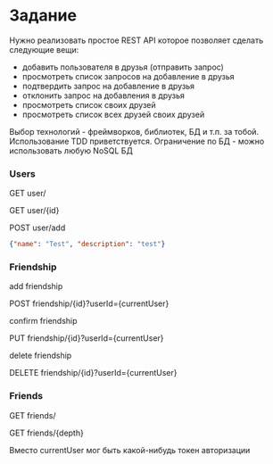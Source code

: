 # Задание

Нужно реализовать простое REST API которое позволяет сделать следующие вещи:
 - добавить пользователя в друзья (отправить запрос)
 - просмотреть список запросов на добавление в друзья
 - подтвердить запрос на добавление в друзья
 - отклонить запрос на добавления в друзья
 - просмотреть список своих друзей
 - просмотреть список всех друзей своих друзей

Выбор технологий - фреймворков, библиотек, БД  и т.п. за тобой.
Использование TDD приветствуется. Ограничение по БД - можно использовать любую NoSQL БД

### Users
GET user/

GET user/{id}

POST user/add
```json
{"name": "Test", "description": "test"}
```

### Friendship
add friendship

POST friendship/{id}?userId={currentUser}

confirm friendship

PUT friendship/{id}?userId={currentUser}

delete friendship

DELETE friendship/{id}?userId={currentUser}

### Friends
GET friends/

GET friends/{depth}


Вместо currentUser мог быть какой-нибудь токен авторизации